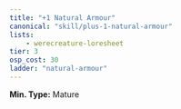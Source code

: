 ```yaml
---
title: "+1 Natural Armour"
canonical: "skill/plus-1-natural-armour"
lists:
    - werecreature-loresheet
tier: 3
osp_cost: 30
ladder: "natural-armour"
---
```

**Min. Type:** Mature